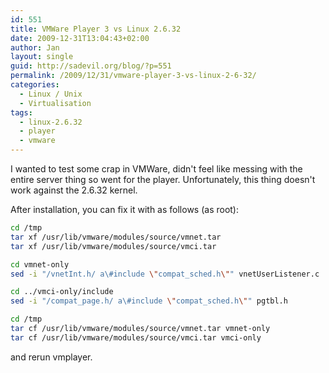 ```yaml
---
id: 551
title: VMWare Player 3 vs Linux 2.6.32
date: 2009-12-31T13:04:43+02:00
author: Jan
layout: single
guid: http://sadevil.org/blog/?p=551
permalink: /2009/12/31/vmware-player-3-vs-linux-2-6-32/
categories:
  - Linux / Unix
  - Virtualisation
tags:
  - linux-2.6.32
  - player
  - vmware
---
```

I wanted to test some crap in VMWare, didn't feel like messing with the entire server thing so went for the player. Unfortunately, this thing doesn't work against the 2.6.32 kernel.

After installation, you can fix it with as follows (as root):

```bash
cd /tmp
tar xf /usr/lib/vmware/modules/source/vmnet.tar
tar xf /usr/lib/vmware/modules/source/vmci.tar

cd vmnet-only
sed -i "/vnetInt.h/ a\#include \"compat_sched.h\"" vnetUserListener.c

cd ../vmci-only/include
sed -i "/compat_page.h/ a\#include \"compat_sched.h\"" pgtbl.h

cd /tmp
tar cf /usr/lib/vmware/modules/source/vmnet.tar vmnet-only
tar cf /usr/lib/vmware/modules/source/vmci.tar vmci-only
``` 

and rerun vmplayer.
